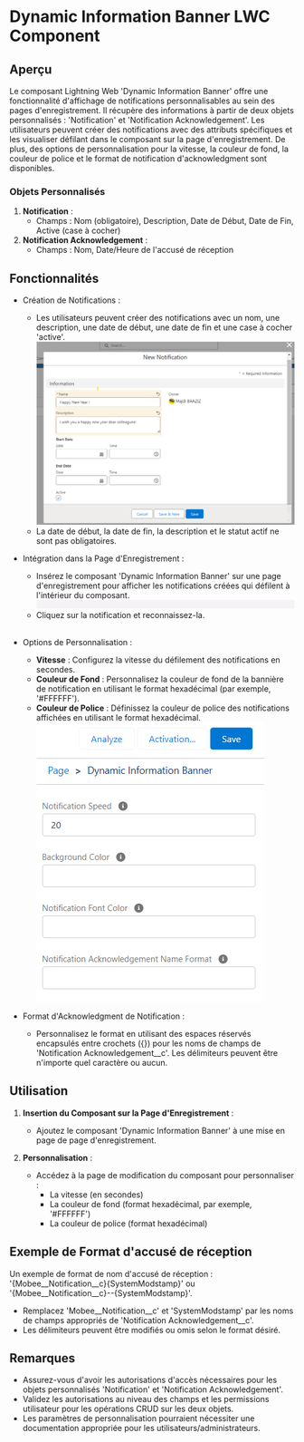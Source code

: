 # Dynamic Information Banner LWC Component

## Aperçu

Le composant Lightning Web 'Dynamic Information Banner' offre une fonctionnalité d'affichage de notifications personnalisables au sein des pages d'enregistrement. Il récupère des informations à partir de deux objets personnalisés : 'Notification' et 'Notification Acknowledgement'. Les utilisateurs peuvent créer des notifications avec des attributs spécifiques et les visualiser défilant dans le composant sur la page d'enregistrement. De plus, des options de personnalisation pour la vitesse, la couleur de fond, la couleur de police et le format de notification d'acknowledgment sont disponibles.

### Objets Personnalisés

1. **Notification** :
   - Champs : Nom (obligatoire), Description, Date de Début, Date de Fin, Active (case à cocher)
2. **Notification Acknowledgement** :
   - Champs : Nom, Date/Heure de l'accusé de réception

## Fonctionnalités

- Création de Notifications :

  - Les utilisateurs peuvent créer des notifications avec un nom, une description, une date de début, une date de fin et une case à cocher 'active'.
    ![Image d'exemple](./img/new-notification.png)
  - La date de début, la date de fin, la description et le statut actif ne sont pas obligatoires.

- Intégration dans la Page d'Enregistrement :
  - Insérez le composant 'Dynamic Information Banner' sur une page d'enregistrement pour afficher les notifications créées qui défilent à l'intérieur du composant.
    <br />
    ![Image d'exemple](./img/notification-banner1.gif)
    <br />
  - Cliquez sur la notification et reconnaissez-la.
  <br />
- Options de Personnalisation :
  - **Vitesse** : Configurez la vitesse du défilement des notifications en secondes.
  - **Couleur de Fond** : Personnalisez la couleur de fond de la bannière de notification en utilisant le format hexadécimal (par exemple, '#FFFFFF').
  - **Couleur de Police** : Définissez la couleur de police des notifications affichées en utilisant le format hexadécimal.
    ![Image d'exemple](./img/dynamic-information-banner-params.png)
- Format d'Acknowledgment de Notification :
  - Personnalisez le format en utilisant des espaces réservés encapsulés entre crochets ({}) pour les noms de champs de 'Notification Acknowledgement\_\_c'. Les délimiteurs peuvent être n'importe quel caractère ou aucun.

## Utilisation

1. **Insertion du Composant sur la Page d'Enregistrement** :
   - Ajoutez le composant 'Dynamic Information Banner' à une mise en page de page d'enregistrement.

2. **Personnalisation** :
   - Accédez à la page de modification du composant pour personnaliser :
     - La vitesse (en secondes)
     - La couleur de fond (format hexadécimal, par exemple, '#FFFFFF')
     - La couleur de police (format hexadécimal)

## Exemple de Format d'accusé de réception

Un exemple de format de nom d'accusé de réception : '{Mobee\_\_Notification\_\_c}{SystemModstamp}' ou '{Mobee\_\_Notification\_\_c}--{SystemModstamp}'.

- Remplacez 'Mobee\_\_Notification\_\_c' et 'SystemModstamp' par les noms de champs appropriés de 'Notification Acknowledgement\_\_c'.
- Les délimiteurs peuvent être modifiés ou omis selon le format désiré.

## Remarques

- Assurez-vous d'avoir les autorisations d'accès nécessaires pour les objets personnalisés 'Notification' et 'Notification Acknowledgement'.
- Validez les autorisations au niveau des champs et les permissions utilisateur pour les opérations CRUD sur les deux objets.
- Les paramètres de personnalisation pourraient nécessiter une documentation appropriée pour les utilisateurs/administrateurs.

